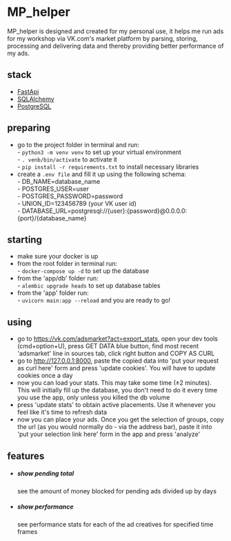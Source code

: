 # MP_helper

MP_helper is designed and created for my personal use, it helps me run ads for my workshop via VK.com's market platform by parsing, storing, processing and delivering data and thereby providing better performance of my ads.  

## stack
- [FastApi]  
- [SQLAlchemy]  
- [PostgreSQL]  

## preparing
- go to the project folder in terminal and run:  
        - `python3 -m venv venv` to set up your virtual environment  
        - `. venb/bin/activate` to activate it  
        - `pip install -r requirements.txt` to install necessary libraries  
- create a `.env file` and fill it up using the following schema:  
        - DB_NAME=database_name  
        - POSTGRES_USER=user  
        - POSTGRES_PASSWORD=password  
        - UNION_ID=123456789 (your VK user id)  
        - DATABASE_URL=postgresql://{user}:{password}@0.0.0.0:{port}/{database_name}  


## starting
- make sure your docker is up  
- from the root folder in terminal run:  
        - `docker-compose up -d` to set up the database  
- from the 'app/db' folder run:  
        - `alembic upgrade heads` to set up database tables  
- from the 'app' folder run:  
        - `uvicorn main:app --reload` and you are ready to go!  

## using
- go to https://vk.com/adsmarket?act=export_stats, open your dev tools (cmd+option+U), press GET DATA blue button, find most recent 'adsmarket' line in sources tab, click right button and COPY AS CURL  
- go to http://127.0.0.1:8000, paste the copied data into 'put your request as curl here' form and press 'update cookies'. You will have to update cookies once a day  
- now you can load your stats. This may take some time (±2 minutes). This will initially fill up the database, you don't need to do it every time you use the app, only unless you killed the db volume  
- press 'update stats' to obtain active placements. Use it whenever you feel like it's time to refresh data  
- now you can place your ads. Once you get the selection of groups, copy the url (as you would normally do - via the address bar), paste it into 'put your selection link here' form in the app and press 'analyze'  

## features
- ##### show pending total
    see the amount of money blocked for pending ads divided up by days
- ##### show performance
    see performance stats for each of the ad creatives for specified time frames

   [FastApi]: <https://fastapi.tiangolo.com/>
   [SQLAlchemy]: <https://www.sqlalchemy.org/>
   [PostgreSQL]: <https://www.postgresql.org/>
